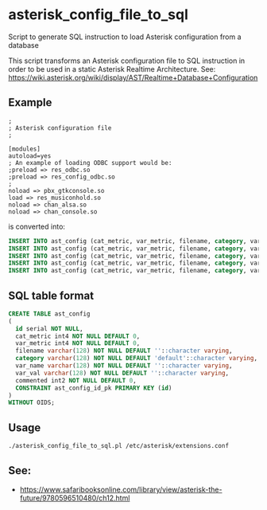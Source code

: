 # asterisk_config_file_to_sql
Script to generate SQL instruction to load Asterisk configuration from a database

This script transforms an Asterisk configuration file to SQL instruction in order to be used in a static Asterisk Realtime Architecture.
See: https://wiki.asterisk.org/wiki/display/AST/Realtime+Database+Configuration

## Example

```
;
; Asterisk configuration file
;

[modules]
autoload=yes
; An example of loading ODBC support would be:
;preload => res_odbc.so
;preload => res_config_odbc.so
;
noload => pbx_gtkconsole.so
load => res_musiconhold.so
noload => chan_alsa.so
noload => chan_console.so

```

is converted into:

```sql
INSERT INTO ast_config (cat_metric, var_metric, filename, category, var_name, var_val) VALUES (1 1 modules.conf modules load res_musiconhold.so);
INSERT INTO ast_config (cat_metric, var_metric, filename, category, var_name, var_val) VALUES (1 2 modules.conf modules noload pbx_gtkconsole.so);
INSERT INTO ast_config (cat_metric, var_metric, filename, category, var_name, var_val) VALUES (1 3 modules.conf modules noload chan_alsa.so);
INSERT INTO ast_config (cat_metric, var_metric, filename, category, var_name, var_val) VALUES (1 4 modules.conf modules noload chan_console.so);
INSERT INTO ast_config (cat_metric, var_metric, filename, category, var_name, var_val) VALUES (1 5 modules.conf modules autoload yes);
```

## SQL table format

```sql
CREATE TABLE ast_config
(
  id serial NOT NULL,
  cat_metric int4 NOT NULL DEFAULT 0,
  var_metric int4 NOT NULL DEFAULT 0,
  filename varchar(128) NOT NULL DEFAULT ''::character varying,
  category varchar(128) NOT NULL DEFAULT 'default'::character varying,
  var_name varchar(128) NOT NULL DEFAULT ''::character varying,
  var_val varchar(128) NOT NULL DEFAULT ''::character varying,
  commented int2 NOT NULL DEFAULT 0,
  CONSTRAINT ast_config_id_pk PRIMARY KEY (id)
) 
WITHOUT OIDS;
```

## Usage
```
./asterisk_config_file_to_sql.pl /etc/asterisk/extensions.conf
```

## See:
* https://www.safaribooksonline.com/library/view/asterisk-the-future/9780596510480/ch12.html